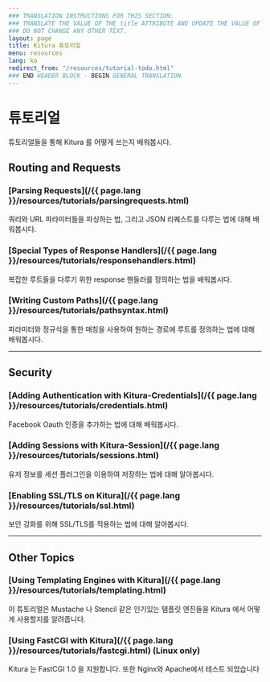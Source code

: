 ```yaml
---
### TRANSLATION INSTRUCTIONS FOR THIS SECTION:
### TRANSLATE THE VALUE OF THE title ATTRIBUTE AND UPDATE THE VALUE OF THE lang ATTRIBUTE.
### DO NOT CHANGE ANY OTHER TEXT.
layout: page
title: Kitura 튜토리얼
menu: resources
lang: ko
redirect_from: "/resources/tutorial-todo.html"
### END HEADER BLOCK - BEGIN GENERAL TRANSLATION
---
```


<div class="titleBlock">
  <h1>튜토리얼</h1>
  <p>튜토리얼들을 통해 Kitura 를 어떻게 쓰는지 배워봅시다.</p>
</div>

## Routing and Requests

### [Parsing Requests](/{{ page.lang }}/resources/tutorials/parsingrequests.html)

쿼리와 URL 파라미터들을 파싱하는 법, 그리고 JSON 리퀘스트를 다루는 법에 대해 배워봅시다.

### [Special Types of Response Handlers](/{{ page.lang }}/resources/tutorials/responsehandlers.html)

복잡한 루트들을 다루기 위한 response 핸들러를 정의하는 법을 배워봅시다.

### [Writing Custom Paths](/{{ page.lang }}/resources/tutorials/pathsyntax.html)

파라미터와 정규식을 통한 매칭을 사용하여 원하는 경로에 루트를 정의하는 법에 대해 배워봅시다.

---

## Security

### [Adding Authentication with Kitura-Credentials](/{{ page.lang }}/resources/tutorials/credentials.html)

Facebook Oauth 인증을 추가하는 법에 대해 배워봅시다.

### [Adding Sessions with Kitura-Session](/{{ page.lang }}/resources/tutorials/sessions.html)

유저 정보를 세션 플러그인을 이용하여 저장하는 법에 대해 알아봅시다.

### [Enabling SSL/TLS on Kitura](/{{ page.lang }}/resources/tutorials/ssl.html)

보안 강화를 위해 SSL/TLS를 적용하는 법에 대해 알아봅시다.

---

## Other Topics

### [Using Templating Engines with Kitura](/{{ page.lang }}/resources/tutorials/templating.html)

이 튜토리얼은 Mustache 나 Stencil 같은 인기있는 탬플릿 엔진들을 Kitura 에서 어떻게 사용할지를 알려줍니다.

### [Using FastCGI with Kitura](/{{ page.lang }}/resources/tutorials/fastcgi.html) (Linux only)

Kitura 는 FastCGI 1.0 을 지원합니다. 또한 Nginx와 Apache에서 테스트 되었습니다
